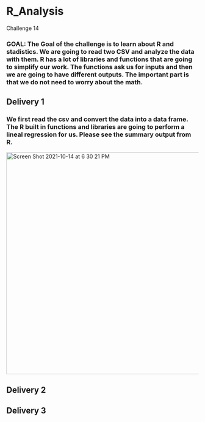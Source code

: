 # R_Analysis
Challenge 14

### GOAL: The Goal of the challenge is to learn about R and stadistics. We are going to read two CSV and analyze the data with them. R has a lot of libraries and functions that are going to simplify our work. The functions ask us for inputs and then we are going to have different outputs. The important part is that we do not need to worry about the math. 


## Delivery 1
### We first read the csv and convert the data into a data frame. The R built in functions and libraries are going to perform a lineal regression for us. Please see the summary output from R. 
<img width="581" alt="Screen Shot 2021-10-14 at 6 30 21 PM" src="https://user-images.githubusercontent.com/25726054/137404315-1fc70ad1-c156-453e-aeb0-230b0aed36cd.png">


## Delivery 2



## Delivery 3
